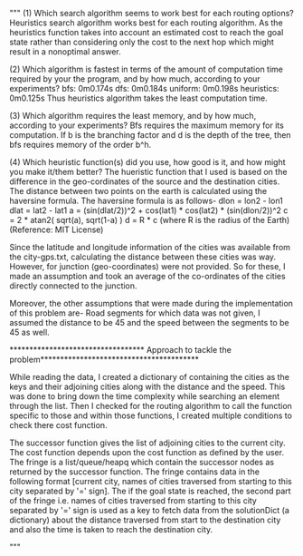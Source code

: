 """
(1) Which search algorithm seems to work best for each routing options?
Heuristics search algorithm works best for each routing algorithm. As the heuristics function takes into account an estimated cost to reach the goal state
rather than considering only the cost to the next hop which might result in a nonoptimal answer.

(2) Which algorithm is fastest in terms of the amount of computation time required by your the program, and by how much, according to your experiments?
bfs: 0m0.174s
dfs: 0m0.184s
uniform: 0m0.198s
heuristics: 0m0.125s
Thus heuristics algorithm takes the least computation time.

(3) Which algorithm requires the least memory, and by how much, according to your experiments?
Bfs requires the maximum memory for its computation. If b is the branching factor and d is the depth of the tree, then bfs requires memory of the order
b^h.

(4) Which heuristic function(s) did you use, how good is it, and how might you make it/them better?
The hueristic function that I used is based on the difference in the geo-cordinates of the source and the destination cities. The distance between 
two points on the earth is calculated using the haversine formula. The haversine formula is as follows-
dlon = lon2 - lon1 
dlat = lat2 - lat1 
a = (sin(dlat/2))^2 + cos(lat1) * cos(lat2) * (sin(dlon/2))^2 
c = 2 * atan2( sqrt(a), sqrt(1-a) ) 
d = R * c (where R is the radius of the Earth)
(Reference: MIT License)

Since the latitude and longitude information of the cities was available from the city-gps.txt, calculating the distance between these cities was way.
However, for junction (geo-coordinates) were not provided. So for these, I made an assumption and took an average of the co-ordinates of the cities
directly connected to the junction.

Moreover, the other assumptions that were made during the implementation of this problem are-
Road segments for which data was not given, I assumed the distance to be 45 and the speed between the segments to be 45 as well.

********************************** Approach to tackle the problem****************************************

While reading the data, I created a dictionary of containing the cities as the keys and their adjoining cities along with the distance and 
the speed. This was done to bring down the time complexity while searching an element through the list. Then I checked for the routing 
algorithm to call the function specific to those and within those functions, I created multiple conditions to check there cost function.

The successor function gives the list of adjoining cities to the current city.
The cost function depends upon the cost function as defined by the user.
The fringe is a list/queue/heapq which contain the successor nodes as returned by the successor function. The fringe contains data in the 
following format [current city, names of cities traversed from starting to this city separated by '=' sign]. The if the goal state is 
reached, the second part of the fringe i.e. names of cities traversed from starting to this city separated by '=' sign is used as a 
key to fetch data from the solutionDict (a dictionary) about the distance traversed from start to the destination city and also the 
time is taken to reach the destination city.

"""
